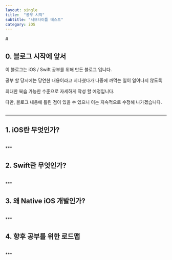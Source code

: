 ```yaml
---
layout: single
title:  "공부 시작"
subtitle: "서브타이틀 테스트"
category: iOS
---
```


#<br/>

## 0. 블로그 시작에 앞서

이 블로그는 iOS / Swift 공부를 위해 만든 블로그 입니다. <br/>

공부 할 당시에는 당연한 내용이라고 지나쳤다가 나중에 까먹는 일이 일어나지 않도록 <br/>

최대한 복습 가능한 수준으로 자세하게 작성 할 예정입니다.<br/>

다만, 블로그 내용에 틀린 점이 있을 수 있으니 이는 지속적으로 수정해 나가겠습니다.<br/>
<br/>

***

## 1. iOS란 무엇인가?






<br/>
***

## 2. Swift란 무엇인가?






<br/>
***

## 3. 왜 Native iOS 개발인가?






<br/>
***

## 4. 향후 공부를 위한 로드맵


<br/>
***

